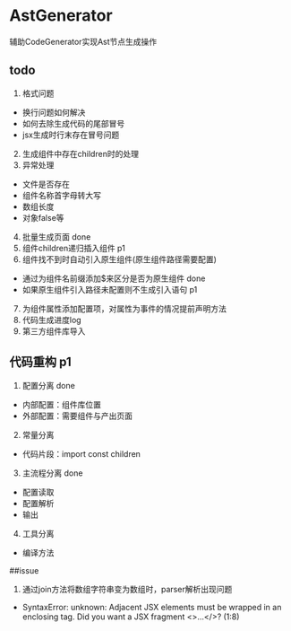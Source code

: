 # AstGenerator
辅助CodeGenerator实现Ast节点生成操作

## todo
1. 格式问题
- 换行问题如何解决 
- 如何去除生成代码的尾部冒号
- jsx生成时行末存在冒号问题
2. 生成组件中存在children时的处理
3. 异常处理
- 文件是否存在
- 组件名称首字母转大写
- 数组长度
- 对象false等
4. 批量生成页面  done
5. 组件children递归插入组件  p1
6. 组件找不到时自动引入原生组件(原生组件路径需要配置)               
- 通过为组件名前缀添加$来区分是否为原生组件    done
- 如果原生组件引入路径未配置则不生成引入语句    p1
7. 为组件属性添加配置项，对属性为事件的情况提前声明方法
8. 代码生成进度log
9. 第三方组件库导入

## 代码重构 p1
1. 配置分离 done
- 内部配置：组件库位置
- 外部配置：需要组件与产出页面
2. 常量分离
- 代码片段：import const children
3. 主流程分离 done
- 配置读取
- 配置解析
- 输出
4. 工具分离
- 编译方法

##issue
1. 通过join方法将数组字符串变为数组时，parser解析出现问题
- SyntaxError: unknown: Adjacent JSX elements must be wrapped in an enclosing tag. Did you want a JSX fragment <>...</>? (1:8)
